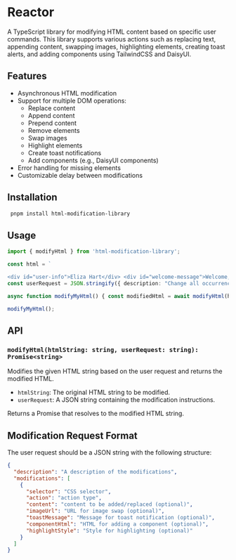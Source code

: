 # Reactor

A TypeScript library for modifying HTML content based on specific user commands. This library supports various actions such as replacing text, appending content, swapping images, highlighting elements, creating toast alerts, and adding components using TailwindCSS and DaisyUI.

## Features

- Asynchronous HTML modification
- Support for multiple DOM operations:
  - Replace content
  - Append content
  - Prepend content
  - Remove elements
  - Swap images
  - Highlight elements
  - Create toast notifications
  - Add components (e.g., DaisyUI components)
- Error handling for missing elements
- Customizable delay between modifications

## Installation

```bash
 pnpm install html-modification-library
```

## Usage

```typescript
import { modifyHtml } from 'html-modification-library';

const html = `

<div id="user-info">Eliza Hart</div> <div id="welcome-message">Welcome, Eliza!</div> <img id="profile-pic" src="eliza.jpg" /> `;
const userRequest = JSON.stringify({ description: "Change all occurrences of the name 'Eliza' to 'Santiago', swap profile picture, and add a toast notification.", modifications: [ { selector: "#user-info", action: "replace", content: "Santiago Hart" }, { selector: "#welcome-message", action: "replace", content: "Welcome, Santiago!" }, { selector: "#profile-pic", action: "swapImage", imageUrl: "santiago.jpg" }, { selector: "body", action: "toast", toastMessage: "Welcome to the new site, Santiago!" } ] });

async function modifyMyHtml() { const modifiedHtml = await modifyHtml(html, userRequest); console.log(modifiedHtml); }

modifyMyHtml();
```


## API

### `modifyHtml(htmlString: string, userRequest: string): Promise<string>`

Modifies the given HTML string based on the user request and returns the modified HTML.

- `htmlString`: The original HTML string to be modified.
- `userRequest`: A JSON string containing the modification instructions.

Returns a Promise that resolves to the modified HTML string.

## Modification Request Format

The user request should be a JSON string with the following structure:

```json 
{
  "description": "A description of the modifications",
  "modifications": [
    {
      "selector": "CSS selector",
      "action": "action type",
      "content": "content to be added/replaced (optional)",
      "imageUrl": "URL for image swap (optional)",
      "toastMessage": "Message for toast notification (optional)",
      "componentHtml": "HTML for adding a component (optional)",
      "highlightStyle": "Style for highlighting (optional)"
    }
  ]
}
```
